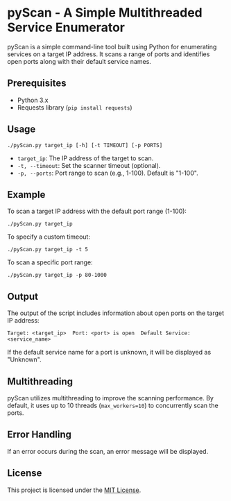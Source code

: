 # pyScan - A Simple Multithreaded Service Enumerator

pyScan is a simple command-line tool built using Python for enumerating services on a target IP address. It scans a range of ports and identifies open ports along with their default service names.

## Prerequisites

- Python 3.x
- Requests library (`pip install requests`)

## Usage

```shell
./pyScan.py target_ip [-h] [-t TIMEOUT] [-p PORTS]
```

- `target_ip`: The IP address of the target to scan.
- `-t, --timeout`: Set the scanner timeout (optional).
- `-p, --ports`: Port range to scan (e.g., 1-100). Default is "1-100".

## Example

To scan a target IP address with the default port range (1-100):

```shell
./pyScan.py target_ip
```

To specify a custom timeout:

```shell
./pyScan.py target_ip -t 5
```

To scan a specific port range:

```shell
./pyScan.py target_ip -p 80-1000
```

## Output

The output of the script includes information about open ports on the target IP address:

```shell
Target: <target_ip>  Port: <port> is open  Default Service: <service_name>
```

If the default service name for a port is unknown, it will be displayed as "Unknown".

## Multithreading

pyScan utilizes multithreading to improve the scanning performance. By default, it uses up to 10 threads (`max_workers=10`) to concurrently scan the ports.

## Error Handling

If an error occurs during the scan, an error message will be displayed.

## License

This project is licensed under the [MIT License](LICENSE).
